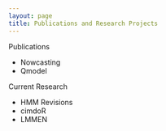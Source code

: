 ```yaml
---
layout: page
title: Publications and Research Projects
---
```


Publications

  - Nowcasting
  - Qmodel
  
Current Research

  - HMM Revisions
  - cimdoR
  - LMMEN
  